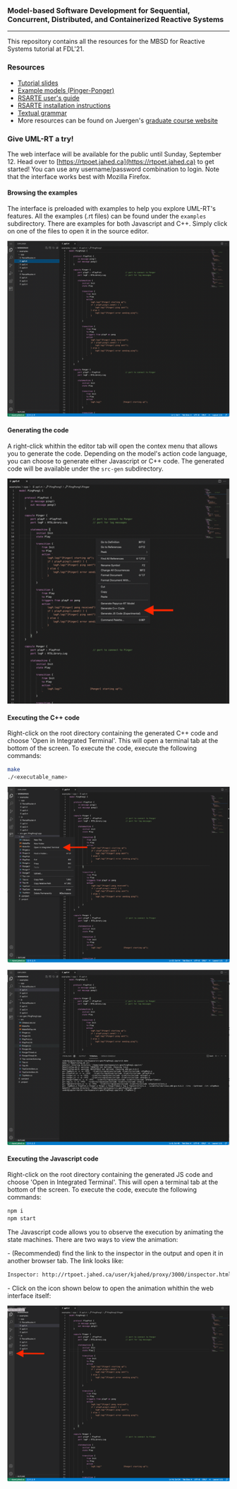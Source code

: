 ### Model-based Software Development for Sequential, Concurrent, Distributed, and Containerized Reactive Systems
---

This repository contains all the resources for the MBSD for Reactive Systems
tutorial at FDL'21.

### Resources 
- [Tutorial slides]()
- [Example models (Pinger-Ponger)]()
- [RSARTE user's guide](https://rsarte.hcldoc.com/help/nav/26)
- [RSARTE installation instructions](http://jahed.ca/rsarte)
- [Textual grammar](https://github.com/kjahed/rtpoet-dsl/blob/master/ca.jahed.rtpoet.dsl/src/main/java/ca/jahed/rtpoet/dsl/Rt.xtext)  
- More resources can be found on Juergen's [graduate course website](https://research.cs.queensu.ca/home/dingel/cisc836_W21/index.html)

### Give UML-RT a try!
The web interface will be available for the public until Sunday, September 12. Head over to [https://rtpoet.jahed.ca](https://rtpoet.jahed.ca) to get started!
You can use any username/password combination to login. Note that the interface works best with Mozilla Firefox.

#### Browsing the examples
The interface is preloaded with examples to help you explore UML-RT's features. All the examples (.rt files) can be found under the ```examples``` subdirectory. There are examples for both Javascript and C++. Simply click on one of the files to open it in the source editor.

![examples.png](examples.png)

#### Generating the code
A right-click whithin the editor tab will open the contex menu that allows you to generate the code. Depending on the model's action code language, you can choose to generate either Javascript or C++ code. The generated code will be available under the ```src-gen``` subdirectory.

![generate.png](generate.png)

#### Executing the C++ code
Right-click on the root directory containing the generated C++ code and choose 'Open in Integrated Terminal'. This will open a terminal tab at the bottom of the screen. To execute the code, execute the following commands:
```bash
make
./<executable_name>
```

![terminal.png](terminal.png)

![build.png](build.png)

#### Executing the Javascript code
Right-click on the root directory containing the generated JS code and choose 'Open in Integrated Terminal'. This will open a terminal tab at the bottom of the screen. To execute the code, execute the following commands:
```bash
npm i
npm start
```

The Javascript code allows you to observe the execution by animating the state machines. There are two ways to view the animation:

\- (Recommended) find the link to the inspector in the output and open it in another browser tab. The link looks like:
```bash
Inspector: http://rtpoet.jahed.ca/user/kjahed/proxy/3000/inspector.html?server=rtpoet.jahed.ca/user/kjahed/proxy/8801
```

\- Click on the icon shown below to open the animation whithin the web interface itself:

![browser.png](browser.png)
